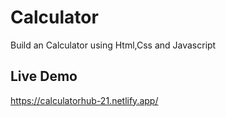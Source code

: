 # Calculator
 Build an Calculator using Html,Css and Javascript

## Live Demo
https://calculatorhub-21.netlify.app/
